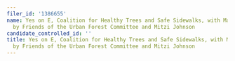 ```yaml
---
filer_id: '1386655'
name: Yes on E, Coalition for Healthy Trees and Safe Sidewalks, with Major Funding
  by Friends of the Urban Forest Committee and Mitzi Johnson
candidate_controlled_id: ''
title: Yes on E, Coalition for Healthy Trees and Safe Sidewalks, with Major Funding
  by Friends of the Urban Forest Committee and Mitzi Johnson
---
```

